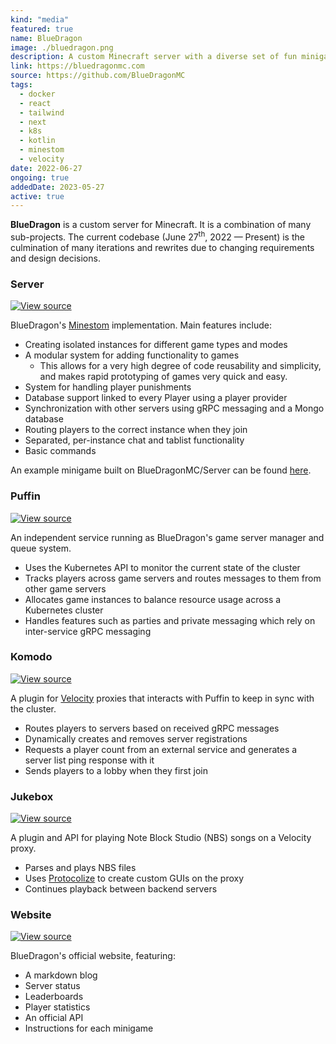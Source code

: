 ```yaml
---
kind: "media"
featured: true
name: BlueDragon
image: ./bluedragon.png
description: A custom Minecraft server with a diverse set of fun minigames. Built from scratch using Minestom and deployed locally with Kubernetes.
link: https://bluedragonmc.com
source: https://github.com/BlueDragonMC
tags:
  - docker
  - react
  - tailwind
  - next
  - k8s
  - kotlin
  - minestom
  - velocity
date: 2022-06-27
ongoing: true
addedDate: 2023-05-27
active: true
---
```


**BlueDragon** is a custom server for Minecraft. It is a combination of many sub-projects.
The current codebase (June 27<sup>th</sup>, 2022 &mdash; Present) is the culmination of many iterations and rewrites due to changing requirements and design decisions.

### Server

[![View source](https://img.shields.io/badge/view%20source-GitHub-blue)](https://github.com/BlueDragonMC/Server)

BlueDragon's [Minestom](https://minestom.net) implementation. Main features include:

- Creating isolated instances for different game types and modes
- A modular system for adding functionality to games
  - This allows for a very high degree of code reusability and simplicity, and makes rapid prototyping of games very quick and easy.
- System for handling player punishments
- Database support linked to every Player using a player provider
- Synchronization with other servers using gRPC messaging and a Mongo database
- Routing players to the correct instance when they join
- Separated, per-instance chat and tablist functionality
- Basic commands

An example minigame built on BlueDragonMC/Server can be found [here](https://github.com/BlueDragonMC/ExampleGame).

### Puffin

[![View source](https://img.shields.io/badge/view%20source-GitHub-blue)](https://github.com/BlueDragonMC/Puffin)

An independent service running as BlueDragon's game server manager and queue system.

- Uses the Kubernetes API to monitor the current state of the cluster
- Tracks players across game servers and routes messages to them from other game servers
- Allocates game instances to balance resource usage across a Kubernetes cluster
- Handles features such as parties and private messaging which rely on inter-service gRPC messaging

### Komodo

[![View source](https://img.shields.io/badge/view%20source-GitHub-blue)](https://github.com/BlueDragonMC/Komodo)

A plugin for [Velocity](https://papermc.io/software/velocity) proxies that interacts with Puffin to keep in sync with the cluster.

- Routes players to servers based on received gRPC messages
- Dynamically creates and removes server registrations
- Requests a player count from an external service and generates a server list ping response with it
- Sends players to a lobby when they first join

### Jukebox

[![View source](https://img.shields.io/badge/view%20source-GitHub-blue)](https://github.com/BlueDragonMC/Jukebox)

A plugin and API for playing Note Block Studio (NBS) songs on a Velocity proxy.

- Parses and plays NBS files
- Uses [Protocolize](https://github.com/Exceptionflug/protocolize) to create custom GUIs on the proxy
- Continues playback between backend servers

### Website

[![View source](https://img.shields.io/badge/view%20source-GitHub-blue)](https://github.com/BlueDragonMC/Website)

BlueDragon's official website, featuring:

- A markdown blog
- Server status
- Leaderboards
- Player statistics
- An official API
- Instructions for each minigame
